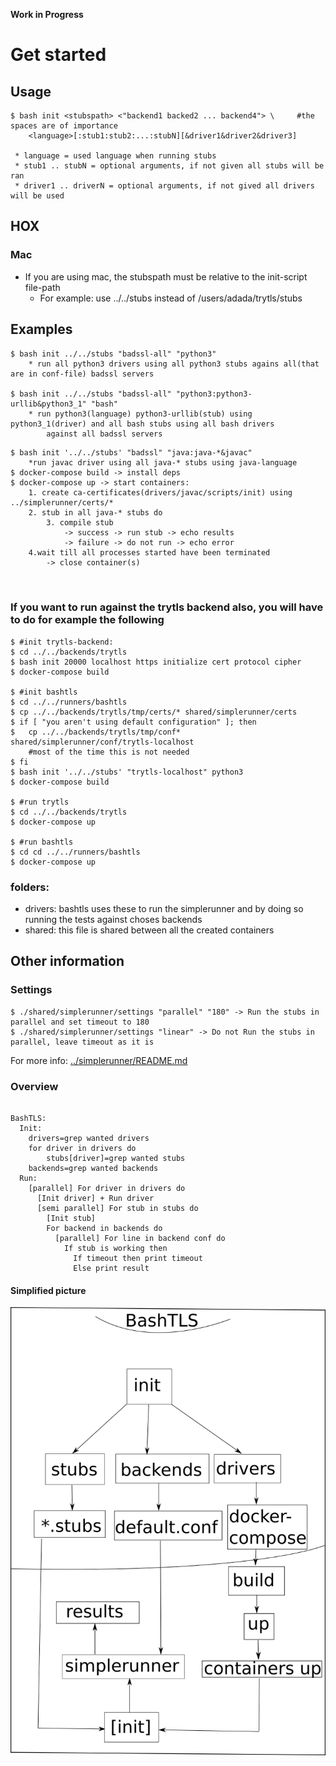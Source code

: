 **Work in Progress**

# Get started

## Usage
```
$ bash init <stubspath> <"backend1 backed2 ... backend4"> \ 	#the spaces are of importance
	<language>[:stub1:stub2:...:stubN][&driver1&driver2&driver3]

 * language = used language when running stubs
 * stub1 .. stubN = optional arguments, if not given all stubs will be ran
 * driver1 .. driverN = optional arguments, if not gived all drivers will be used
```

## HOX

### Mac
 * If you are using mac, the stubspath must be relative to the init-script file-path
   * For example: use ../../stubs instead of /users/adada/trytls/stubs

## Examples

```
$ bash init ../../stubs "badssl-all" "python3"
	* run all python3 drivers using all python3 stubs agains all(that are in conf-file) badssl servers

$ bash init ../../stubs "badssl-all" "python3:python3-urllib&python3_1" "bash"
	* run python3(language) python3-urllib(stub) using python3_1(driver) and all bash stubs using all bash drivers
 		against all badssl servers

```
```
$ bash init '../../stubs' "badssl" "java:java-*&javac"
	*run javac driver using all java-* stubs using java-language
$ docker-compose build -> install deps
$ docker-compose up -> start containers:
	1. create ca-certificates(drivers/javac/scripts/init) using ../simplerunner/certs/*
	2. stub in all java-* stubs do
		3. compile stub
			-> success -> run stub -> echo results
			-> failure -> do not run -> echo error
	4.wait till all processes started have been terminated
		-> close container(s)



```
### If you want to run against the trytls backend also, you will have to do for example the following

```
$ #init trytls-backend:
$ cd ../../backends/trytls
$ bash init 20000 localhost https initialize cert protocol cipher
$ docker-compose build

$ #init bashtls
$ cd ../../runners/bashtls
$ cp ../../backends/trytls/tmp/certs/* shared/simplerunner/certs
$ if [ "you aren't using default configuration" ]; then
$ 	cp ../../backends/trytls/tmp/conf* shared/simplerunner/conf/trytls-localhost
	#most of the time this is not needed
$ fi
$ bash init '../../stubs' "trytls-localhost" python3
$ docker-compose build

$ #run trytls
$ cd ../../backends/trytls
$ docker-compose up

$ #run bashtls
$ cd cd ../../runners/bashtls
$ docker-compose up

```

### folders:

 * drivers: bashtls uses these to run the simplerunner and by doing so running the tests against choses backends
 * shared: this file is shared between all the created containers

## Other information

### Settings
```
$ ./shared/simplerunner/settings "parallel" "180" -> Run the stubs in parallel and set timeout to 180
$ ./shared/simplerunner/settings "linear" -> Do not Run the stubs in parallel, leave timeout as it is
```
For more info: [../simplerunner/README.md](https://github.com/ouspg/trytls/blob/bashtls-update/runners/bashtls/shared/simplerunner/README.md)

### Overview

```

BashTLS:
  Init:
    drivers=grep wanted drivers
    for driver in drivers do
    	stubs[driver]=grep wanted stubs
    backends=grep wanted backends
  Run:
    [parallel] For driver in drivers do
      [Init driver] + Run driver
      [semi parallel] For stub in stubs do
        [Init stub]
        For backend in backends do
          [parallel] For line in backend conf do 
            If stub is working then
              If timeout then print timeout
              Else print result

```


#### Simplified picture

![bashtls](data/bashtls.png)
